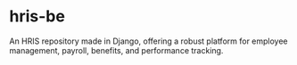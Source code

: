 # hris-be
An HRIS repository made in Django, offering a robust platform for employee management, payroll, benefits, and performance tracking. 
